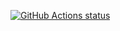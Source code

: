 <p>
	<a href="https://github.com/montr/montr/actions">
		<img alt="GitHub Actions status" src="https://github.com/montr/montr/workflows/build/badge.svg">
	</a>
</p>

